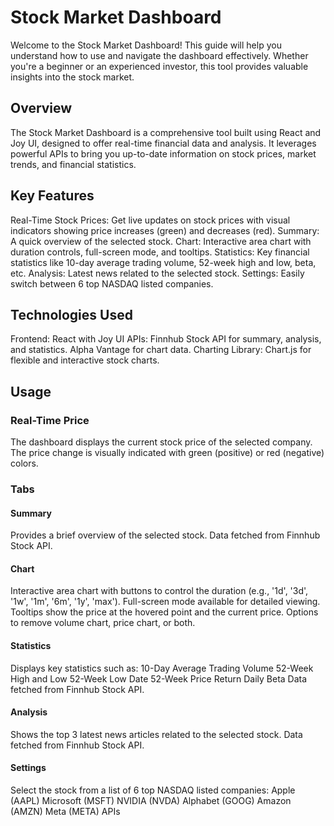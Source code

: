 # Stock Market Dashboard

Welcome to the Stock Market Dashboard! This guide will help you understand how to use and navigate the dashboard effectively. Whether you're a beginner or an experienced investor, this tool provides valuable insights into the stock market.

## Overview
The Stock Market Dashboard is a comprehensive tool built using React and Joy UI, designed to offer real-time financial data and analysis. It leverages powerful APIs to bring you up-to-date information on stock prices, market trends, and financial statistics.

## Key Features
Real-Time Stock Prices: Get live updates on stock prices with visual indicators showing price increases (green) and decreases (red).
Summary: A quick overview of the selected stock.
Chart: Interactive area chart with duration controls, full-screen mode, and tooltips.
Statistics: Key financial statistics like 10-day average trading volume, 52-week high and low, beta, etc.
Analysis: Latest news related to the selected stock.
Settings: Easily switch between 6 top NASDAQ listed companies.

## Technologies Used
Frontend: React with Joy UI
APIs:
Finnhub Stock API for summary, analysis, and statistics.
Alpha Vantage for chart data.
Charting Library: Chart.js for flexible and interactive stock charts.

## Usage

### Real-Time Price
The dashboard displays the current stock price of the selected company. The price change is visually indicated with green (positive) or red (negative) colors.

### Tabs
#### Summary

Provides a brief overview of the selected stock.
Data fetched from Finnhub Stock API.

#### Chart

Interactive area chart with buttons to control the duration (e.g., '1d', '3d', '1w', '1m', '6m', '1y', 'max').
Full-screen mode available for detailed viewing.
Tooltips show the price at the hovered point and the current price.
Options to remove volume chart, price chart, or both.

#### Statistics

Displays key statistics such as:
10-Day Average Trading Volume
52-Week High and Low
52-Week Low Date
52-Week Price Return Daily
Beta
Data fetched from Finnhub Stock API.

#### Analysis

Shows the top 3 latest news articles related to the selected stock.
Data fetched from Finnhub Stock API.

#### Settings

Select the stock from a list of 6 top NASDAQ listed companies:
Apple (AAPL)
Microsoft (MSFT)
NVIDIA (NVDA)
Alphabet (GOOG)
Amazon (AMZN)
Meta (META)
APIs
